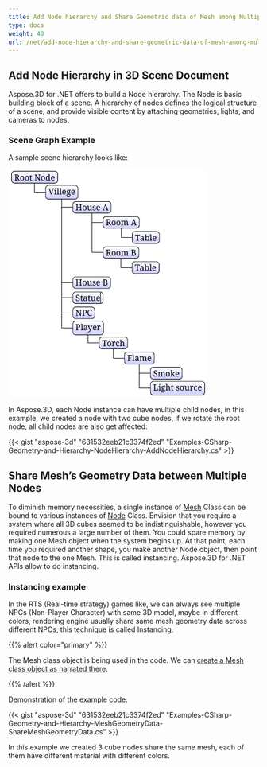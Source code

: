 ```yaml
---
title: Add Node hierarchy and Share Geometric data of Mesh among Multiple Nodes of 3D Scene
type: docs
weight: 40
url: /net/add-node-hierarchy-and-share-geometric-data-of-mesh-among-multiple-nodes-of-3d-scene/
---
```


## **Add Node Hierarchy in 3D Scene Document**
Aspose.3D for .NET offers to build a Node hierarchy. The Node is basic building block of a scene. A hierarchy of nodes defines the logical structure of a scene, and provide visible content by attaching geometries, lights, and cameras to nodes.
### **Scene Graph Example**
A sample scene hierarchy looks like:

![todo:image_alt_text](add-node-hierarchy-and-share-geometric-data-of-mesh-among-multiple-nodes-of-3d-scene_1.png)

In Aspose.3D, each Node instance can have multiple child nodes, in this example, we created a node with two cube nodes, if we rotate the root node, all child nodes are also get affected:

{{< gist "aspose-3d" "631532eeb21c3374f2ed" "Examples-CSharp-Geometry-and-Hierarchy-NodeHierarchy-AddNodeHierarchy.cs" >}}
## **Share Mesh’s Geometry Data between Multiple Nodes**
To diminish memory necessities, a single instance of [Mesh](http://www.aspose.com/api/net/3d/T_Aspose_ThreeD_Entities_Mesh) Class can be bound to various instances of [Node](http://www.aspose.com/api/net/3d/T_Aspose_ThreeD_Node) Class. Envision that you require a system where all 3D cubes seemed to be indistinguishable, however you required numerous a large number of them. You could spare memory by making one Mesh object when the system begins up. At that point, each time you required another shape, you make another Node object, then point that node to the one Mesh. This is called instancing. Aspose.3D for .NET APIs allow to do instancing.
### **Instancing example**
In the RTS (Real-time strategy) games like, we can always see multiple NPCs (Non-Player Character) with same 3D model, maybe in different colors, rendering engine usually share same mesh geometry data across different NPCs, this technique is called Instancing.

{{% alert color="primary" %}}

The Mesh class object is being used in the code. We can [create a Mesh class object as narrated there](/3d/net/create-3d-mesh-and-scene/).

{{% /alert %}}

Demonstration of the example code:

{{< gist "aspose-3d" "631532eeb21c3374f2ed" "Examples-CSharp-Geometry-and-Hierarchy-MeshGeometryData-ShareMeshGeometryData.cs" >}}

In this example we created 3 cube nodes share the same mesh, each of them have different material with different colors.
